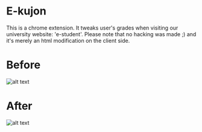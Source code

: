 # E-kujon

This is a chrome extension. It tweaks user's grades when visiting our university website: 'e-student'. Please note that no hacking was made ;) and it's merely an html modification on the client side.

# Before
![alt text](http://i.imgur.com/ApQtcmJ.png?1 "")
# After
![alt text](http://i.imgur.com/sf1UI6G.png?1 "")
